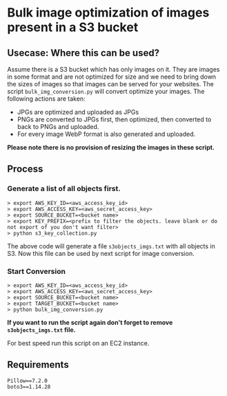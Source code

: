 # Bulk image optimization of images present in a S3 bucket

## Usecase: Where this can be used?
Assume there is a S3 bucket which has only images on it. They are images in some format and are not optimized for size and we need to bring down the sizes of images so that images can be served for your websites. The script `bulk_img_conversion.py` will convert optimize your images. The following actions are taken:
- JPGs are optimized and uploaded as JPGs
- PNGs are converted to JPGs first, then optimized, then converted to back to PNGs and uploaded.
- For every image WebP format is also generated and uploaded.

**Please note there is no provision of resizing the images in these script.**

## Process

### Generate a list of all objects first.

```
> export AWS_KEY_ID=<aws_access_key_id>
> export AWS_ACCESS_KEY=<aws_secret_access_key>
> export SOURCE_BUCKET=<bucket name>
> export KEY_PREFIX=<prefix to filter the objects. leave blank or do not export of you don't want filter>
> python s3_key_collection.py
```

The above code will generate a file `s3objects_imgs.txt` with all objects in S3.
Now this file can be used by next script for image conversion.

### Start Conversion
```
> export AWS_KEY_ID=<aws_access_key_id>
> export AWS_ACCESS_KEY=<aws_secret_access_key>
> export SOURCE_BUCKET=<bucket name>
> export TARGET_BUCKET=<bucket name>
> python bulk_img_conversion.py
```

**If you want to run the script again don't forget to remove `s3objects_imgs.txt` file.**

For best speed run this script on an EC2 instance.

## Requirements
```
Pillow==7.2.0
boto3==1.14.28
```

